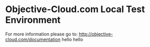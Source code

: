 # Objective-Cloud.com Local Test Environment

For more information please go to: http://objective-cloud.com/documentation
hello
hello
